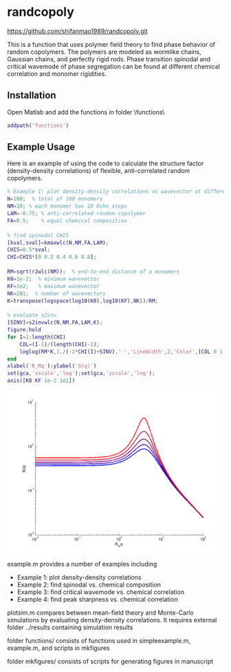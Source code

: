 randcopoly
=======================================

<https://github.com/shifanmao1989/randcopoly.git>

This is a function that uses polymer field theory to find phase behavior of random copolymers. The polymers are modeled as wormlike chains, Gaussian chains, and perfectly rigid rods. Phase transition spinodal and critical wavemode of phase segregation can be found at different chemical correlation and monomer rigidities.

Installation
--------------
Open Matlab and add the functions in folder \functions\
``` matlab
addpath('functions')
```

Example Usage
--------------

Here is an example of using the code to calculate the structure factor (density-density correlations) of flexible, anti-correlated random copolymers.

``` matlab
% Example 1: plot density-density correlations vs wavevector at different CHI
N=100;  % total of 100 monomers
NM=10; % each monomer has 10 Kuhn steps
LAM=-0.75; % anti-correlated random copolymer
FA=0.5;    % equal chemical composition

% find spinodal CHIS
[kval,sval]=kmaxwlc(N,NM,FA,LAM);
CHIS=0.5*sval;
CHI=CHIS*[0 0.2 0.4 0.6 0.8];

RM=sqrt(r2wlc(NM));  % end-to-end distance of a monomers
K0=1e-2;  % minimum wavevector
KF=1e2;   % maximum wavevector
NK=201;  % number of wavevectors
K=transpose(logspace(log10(K0),log10(KF),NK))/RM;

% evaluate s2inv
[SINV]=s2invwlc(N,NM,FA,LAM,K);
figure;hold
for I=1:length(CHI)
    COL=(I-1)/(length(CHI)-1);
    loglog(RM*K,1./(-2*CHI(I)+SINV),'-','LineWidth',2,'Color',[COL 0 1-COL])
end
xlabel('R_Mq');ylabel('S(q)')
set(gca,'xscale','log');set(gca,'yscale','log');
axis([K0 KF 1e-2 1e1])
```
![](example_figures/example1.png)

example.m provides a number of examples including
- Example 1: plot density-density correlations
- Example 2: find spinodal vs. chemical composition
- Example 3: find critical wavemode vs. chemical correlation
- Example 4: find peak sharpness vs. chemical correlation

plotsim.m compares between mean-field theory and Monte-Carlo simulations
by evaluating density-density correlations. It requires external folder ../results
containing simulation results

folder functions/
consists of functions used in simpleexample.m, example.m, and scripts in mkfigures

folder mkfigures/
consists of scripts for generating figures in manuscript